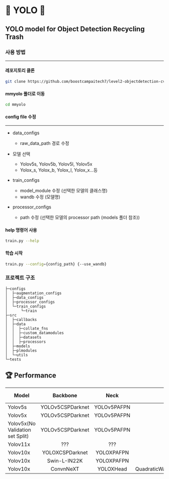 # 🤗 YOLO 🤗

## YOLO model for Object Detection Recycling Trash

### 사용 방법
---

#### 레포지토리 클론
```bash
git clone https://github.com/boostcampaitech7/level2-objectdetection-cv-15.git
```

#### mmyolo 폴더로 이동
```bash
cd mmyolo
```

#### config file 수정
---
- data_configs
    - raw_data_path 경로 수정

- 모델 선택
    - Yolov5s, Yolov5b, Yolov5l, Yolov5x
    - Yolox_s, Yolox_b, Yolox_l, Yolox_x...등
- train_configs
    - model_module 수정 (선택한 모델의 클래스명)
    - wandb 수정 (모델명)
- processor_configs
    - path 수정 (선택한 모델의 processor path (models 폴더 참조))

#### help 명령어 사용
```bash
train.py --help
```

#### 학습 시작
```bash
train.py --config={config_path} {--use_wandb}
```

### 프로젝트 구조
```
├─configs
│  ├─augmentation_configs
│  ├─data_configs
│  ├─processor_configs
│  └─train_configs
│      └─train
├─src
│  ├─callbacks
│  ├─data
│  │  ├─collate_fns
│  │  ├─custom_datamodules
│  │  ├─datasets
│  │  ├─processors
│  ├─models
│  ├─plmodules
│  └─utils
└─tests
```

## 🏆 Performance 

|Model|Backbone|Neck|Head|Learning Method|Leaderborad mAP50|
|----|:----:|:----:|:----:|:----:|:----:|
|Yolov5s|YOLOv5CSPDarknet|YOLOv5PAFPN|YOLOv5Head|LinearLR_300e|0.2438|
|Yolov5x|YOLOv5CSPDarknet|YOLOv5PAFPN|YOLOv5Head|LinearLR_500e|0.3299|
|Yolov5x(No Validation set Split)|YOLOv5CSPDarknet|YOLOv5PAFPN|YOLOv5Head|LinearLR_500e|0.4425|
|Yolov11x|???|???|???|LinearLR_300e|0.3715|
|Yolov10x|YOLOXCSPDarknet|YOLOXPAFPN|YOLOXHead|QuadraticWarmup_CosineAnnealing_Constant_300e||
|Yolov10x|Swin-L-IN22K|YOLOXPAFPN|YOLOXHead|QuadraticWarmup_CosineAnnealing_Constant_300e||
|Yolov10x|ConvnNeXT|YOLOXHead|QuadraticWarmup_CosineAnnealing_Constant_300e||


